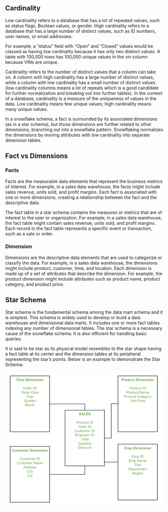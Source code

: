 

## Cardinality
Low cardinality refers to a database that has a lot of repeated values, such as status flags, Boolean values, or gender. High cardinality refers to a database that has a large number of distinct values, such as ID numbers, user names, or email addresses.
 
For example, a “status” field with “Open” and “Closed” values would be classed as having low cardinality because it has only two distinct values. A table with 100,000 rows has 100,000 unique values in the vin column because VINs are unique.
 
Cardinality refers to the number of distinct values that a column can take on. A column with high cardinality has a large number of distinct values, while a column with low cardinality has a small number of distinct values (low cardinality columns means a lot of repeats which is a good candidate for further normalization and breaking out into further tables). In the context of a database, cardinality is a measure of the uniqueness of values in the data. Low cardinality means few unique values; high cardinality means many unique values.

In a snowflake schema, a fact is surrounded by its associated dimensions (as in a star schema), but those dimensions are further related to other dimensions, branching out into a snowflake pattern. Snowflaking normalizes the dimensions by moving attributes with low cardinality into separate dimension tables.


## Fact vs Dimensions

### Facts
Facts are the measurable data elements that represent the business metrics of interest. For example, in a sales data warehouse, the facts might include sales revenue, units sold, and profit margins. Each fact is associated with one or more dimensions, creating a relationship between the fact and the descriptive data.

The fact table in a star schema contains the measures or metrics that are of interest to the user or organization. For example, in a sales data warehouse, the fact table might contain sales revenue, units sold, and profit margins. Each record in the fact table represents a specific event or transaction, such as a sale or order.

### Dimension
Dimensions are the descriptive data elements that are used to categorize or classify the data. For example, in a sales data warehouse, the dimensions might include product, customer, time, and location. Each dimension is made up of a set of attributes that describe the dimension. For example, the product dimension might include attributes such as product name, product category, and product price.

## Star Schema

Star schema is the fundamental schema among the data mart schema and it is simplest. This schema is widely used to develop or build a data warehouse and dimensional data marts. It includes one or more fact tables indexing any number of dimensional tables. The star schema is a necessary cause of the snowflake schema. It is also efficient for handling basic queries. 

It is said to be star as its physical model resembles to the star shape having a fact table at its center and the dimension tables at its peripheral representing the star’s points. Below is an example to demonstrate the Star Schema:


![star](images/star.png) 
